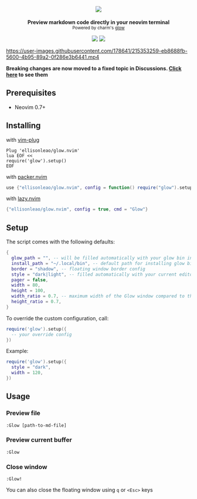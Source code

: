<h1 align="center">
  <img src="https://i.postimg.cc/Y9Z030zC/glow-nvim.jpg" />
</h1>

<div align="center">
  <p>
    <strong>Preview markdown code directly in your neovim terminal</strong><br/>
    <small>Powered by charm's <a href="https://github.com/charmbracelet/glow">glow</a></small>
  </p>
  <img src="https://img.shields.io/badge/Made%20with%20Lua-blueviolet.svg?style=for-the-badge&logo=lua" />
  <img src="https://img.shields.io/github/actions/workflow/status/ellisonleao/glow.nvim/default.yml?style=for-the-badge" />
  
</div>



https://user-images.githubusercontent.com/178641/215353259-eb8688fb-5600-4b95-89a2-0f286e3b6441.mp4


**Breaking changes are now moved to a fixed topic in Discussions. [Click here](https://github.com/ellisonleao/glow.nvim/discussions/77) to see them**

## Prerequisites

- Neovim 0.7+

## Installing

with [vim-plug](https://github.com/junegunn/vim-plug)

```
Plug 'ellisonleao/glow.nvim'
lua EOF <<
require('glow').setup()
EOF
```

with [packer.nvim](https://github.com/wbthomason/packer.nvim)

```lua
use {"ellisonleao/glow.nvim", config = function() require("glow").setup() end}
```

with [lazy.nvim](https://github.com/folke/lazy.nvim)

```lua
{"ellisonleao/glow.nvim", config = true, cmd = "Glow"}
```

## Setup

The script comes with the following defaults:

```lua
{
  glow_path = "", -- will be filled automatically with your glow bin in $PATH, if any
  install_path = "~/.local/bin", -- default path for installing glow binary
  border = "shadow", -- floating window border config
  style = "dark|light", -- filled automatically with your current editor background, you can override using glow json style
  pager = false,
  width = 80,
  height = 100,
  width_ratio = 0.7, -- maximum width of the Glow window compared to the nvim window size (overrides `width`)
  height_ratio = 0.7,
}
```

To override the custom configuration, call:

```lua
require('glow').setup({
  -- your override config
})
```

Example:

```lua
require('glow').setup({
  style = "dark",
  width = 120,
})
```

## Usage

### Preview file

```
:Glow [path-to-md-file]
```

### Preview current buffer

```
:Glow
```

### Close window

```
:Glow!
```

You can also close the floating window using `q` or `<Esc>` keys
